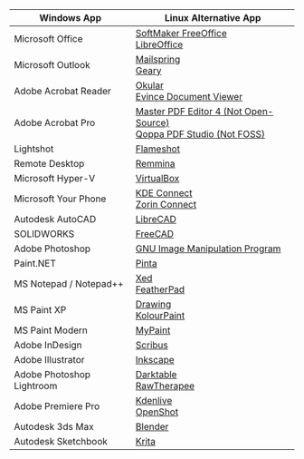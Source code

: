 |Windows App              |Linux Alternative App                                                                                                                  |
|-------------------------|---------------------------------------------------------------------------------------------------------------------------------------|
|Microsoft Office         |[SoftMaker FreeOffice](https://www.freeoffice.com/)<br>[LibreOffice](https://www.libreoffice.org/)                                     |
|Microsoft Outlook        |[Mailspring](https://getmailspring.com/)<br>[Geary](https://wiki.gnome.org/Apps/Geary)                                                 |
|Adobe Acrobat Reader     |[Okular](https://okular.kde.org/)<br>[Evince Document Viewer](https://wiki.gnome.org/Apps/Evince/)                                     |
|Adobe Acrobat Pro        |[Master PDF Editor 4 (Not Open-Source)](https://cutt.ly/Pjm26pe)<br>[Qoppa PDF Studio (Not FOSS)](https://www.qoppa.com/pdfstudio/)    |
|Lightshot                |[Flameshot](https://flameshot.org/)                                                                                                    |
|Remote Desktop           |[Remmina](https://remmina.org/)                                                                                                        |
|Microsoft Hyper-V        |[VirtualBox](https://www.virtualbox.org/)                                                                                              |
|Microsoft Your Phone     |[KDE Connect](https://kdeconnect.kde.org/)<br>[Zorin Connect](https://play.google.com/store/apps/details?id=com.zorinos.zorin_connect/)|
|Autodesk AutoCAD         |[LibreCAD](https://librecad.org/)                                                                                                      |
|SOLIDWORKS               |[FreeCAD](https://www.freecadweb.org/)                                                                                                 |
|Adobe Photoshop          |[GNU Image Manipulation Program](https://www.gimp.org/)                                                                                |
|Paint.NET                |[Pinta](https://www.pinta-project.com/)                                                                                                |
|MS Notepad / Notepad++   |[Xed](https://en.wikipedia.org/wiki/Xed)<br>[FeatherPad](https://en.wikipedia.org/wiki/FeatherPad)                                     |
|MS Paint XP              |[Drawing](https://maoschanz.github.io/drawing/)<br>[KolourPaint](http://kolourpaint.org/)                                              |
|MS Paint Modern          |[MyPaint](http://mypaint.org/)                                                                                                         |
|Adobe InDesign           |[Scribus](https://www.scribus.net/)                                                                                                    |
|Adobe Illustrator        |[Inkscape](https://inkscape.org/)                                                                                                      |
|Adobe Photoshop Lightroom|[Darktable](https://www.darktable.org/)<br>[RawTherapee](https://rawtherapee.com/)                                                     |
|Adobe Premiere Pro       |[Kdenlive](https://kdenlive.org/)<br>[OpenShot](https://www.openshot.org/)                                                             |
|Autodesk 3ds Max         |[Blender](https://blender.org/)                                                                                                        |
|Autodesk Sketchbook      |[Krita](https://krita.org/)                                                                                                            |
